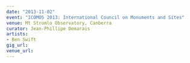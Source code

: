 ```yaml
---
date: "2013-11-02"
event: "ICOMOS 2013: International Council on Monuments and Sites"
venue: Mt Stromlo Observatory, Canberra
curator: Jean-Phillipe Demarais
artists:
- Ben Swift
gig_url: 
venue_url: 
---
```

